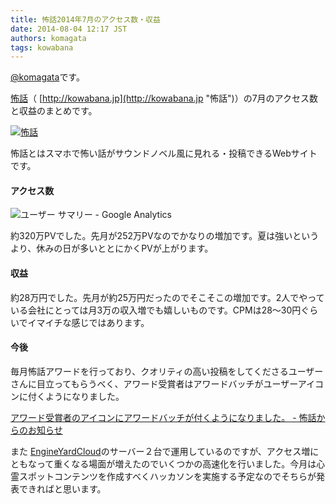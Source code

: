```yaml
---
title: 怖話2014年7月のアクセス数・収益
date: 2014-08-04 12:17 JST
authors: komagata
tags: kowabana
---
```

 [@komagata](http://twitter.com/komagata)です。

 [怖話](http://kowabana.jp "怖話")（ [http://kowabana.jp](http://kowabana.jp "怖話")）の7月のアクセス数と収益のまとめです。

[![怖話](https://lh4.googleusercontent.com/-8-pkth8ETpA/UYjg32awOAI/AAAAAAAADKg/0h8DP9Cg4CQ/s400/Screen%2520Shot%25202013-05-07%2520at%25208.08.34%2520PM.png)](http://kowabana.jp)

怖話とはスマホで怖い話がサウンドノベル風に見れる・投稿できるWebサイトです。

#### アクセス数

![ユーザー サマリー - Google Analytics](http://i.gyazo.com/2b340521a041cd67b2f15d3630e1045b.png)

約320万PVでした。先月が252万PVなのでかなりの増加です。夏は強いというより、休みの日が多いととにかくPVが上がります。

#### 収益

約28万円でした。先月が約25万円だったのでそこそこの増加です。2人でやっている会社にとっては月3万の収入増でも嬉しいものです。CPMは28〜30円ぐらいでイマイチな感じではあります。

#### 今後

毎月怖話アワードを行っており、クオリティの高い投稿をしてくださるユーザーさんに目立ってもらうべく、アワード受賞者はアワードバッチがユーザーアイコンに付くようになりました。

 [アワード受賞者のアイコンにアワードバッチが付くようになりました。 - 怖話からのお知らせ](http://blog.kowabana.jp/141)

また [EngineYardCloud](http://www.engineyard.co.jp/ "EngineYard")のサーバー２台で運用しているのですが、アクセス増にともなって重くなる場面が増えたのでいくつかの高速化を行いました。今月は心霊スポットコンテンツを作成すべくハッカソンを実施する予定なのでそちらが発表できればと思います。
